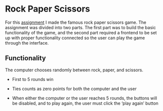 # Rock Paper Scissors 

For this [assignment](https://www.theodinproject.com/courses/foundations/lessons/rock-paper-scissors) I made the famous rock paper scissors game. The assignment was divided into two parts. The first part was to build the basic functionality of the game, and the second part required a frontend to be set up with proper functionality connected so the user can play the game through the interface.

## Functionality 

The computer chooses randomly between rock, paper, and scissors. 

* First to 5 rounds win

* Ties counts as zero points for both the computer and the user

* When either the computer or the user reaches 5 rounds, the buttons will be disabled, and to play again, the user must click the ‘play again’ button